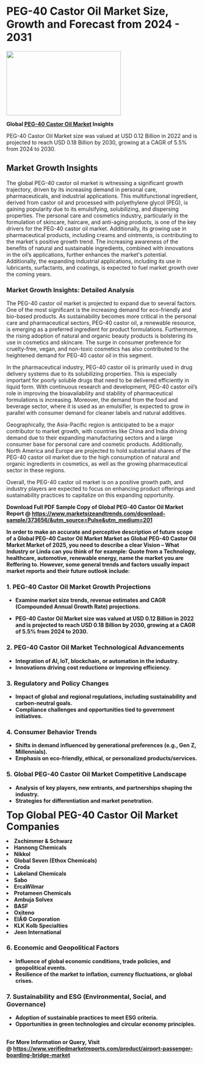 <H1>PEG-40 Castor Oil Market Size, Growth and Forecast from 2024 - 2031</H1><img class="aligncenter size-medium wp-image-584254" src="https://thirdeyenews.in/wp-content/uploads/2024/09/Global-Market-Research-300x168.jpeg" alt="" width="300" height="168" /><p><strong>Global&nbsp;<a href="https://www.marketsizeandtrends.com/download-sample/373656/&amp;utm_source=Pulse&amp;utm_medium=201">PEG-40 Castor Oil Market</a> Insights</strong></p><p>PEG-40 Castor Oil Market size was valued at USD 0.12 Billion in 2022 and is projected to reach USD 0.18 Billion by 2030, growing at a CAGR of 5.5% from 2024 to 2030.</p><p><h2>Market Growth Insights</h2> <p>The global PEG-40 castor oil market is witnessing a significant growth trajectory, driven by its increasing demand in personal care, pharmaceuticals, and industrial applications. This multifunctional ingredient, derived from castor oil and processed with polyethylene glycol (PEG), is gaining popularity due to its emulsifying, solubilizing, and dispersing properties. The personal care and cosmetics industry, particularly in the formulation of skincare, haircare, and anti-aging products, is one of the key drivers for the PEG-40 castor oil market. Additionally, its growing use in pharmaceutical products, including creams and ointments, is contributing to the market's positive growth trend. The increasing awareness of the benefits of natural and sustainable ingredients, combined with innovations in the oil’s applications, further enhances the market's potential. Additionally, the expanding industrial applications, including its use in lubricants, surfactants, and coatings, is expected to fuel market growth over the coming years.</p> <p><strong></strong></p> <h3>Market Growth Insights: Detailed Analysis</h3> <p>The PEG-40 castor oil market is projected to expand due to several factors. One of the most significant is the increasing demand for eco-friendly and bio-based products. As sustainability becomes more critical in the personal care and pharmaceutical sectors, PEG-40 castor oil, a renewable resource, is emerging as a preferred ingredient for product formulations. Furthermore, the rising adoption of natural and organic beauty products is bolstering its use in cosmetics and skincare. The surge in consumer preference for cruelty-free, vegan, and non-toxic cosmetics has also contributed to the heightened demand for PEG-40 castor oil in this segment.</p> <p>In the pharmaceutical industry, PEG-40 castor oil is primarily used in drug delivery systems due to its solubilizing properties. This is especially important for poorly soluble drugs that need to be delivered efficiently in liquid form. With continuous research and development, PEG-40 castor oil’s role in improving the bioavailability and stability of pharmaceutical formulations is increasing. Moreover, the demand from the food and beverage sector, where it is used as an emulsifier, is expected to grow in parallel with consumer demand for cleaner labels and natural additives.</p> <p>Geographically, the Asia-Pacific region is anticipated to be a major contributor to market growth, with countries like China and India driving demand due to their expanding manufacturing sectors and a large consumer base for personal care and cosmetic products. Additionally, North America and Europe are projected to hold substantial shares of the PEG-40 castor oil market due to the high consumption of natural and organic ingredients in cosmetics, as well as the growing pharmaceutical sector in these regions.</p> <p>Overall, the PEG-40 castor oil market is on a positive growth path, and industry players are expected to focus on enhancing product offerings and sustainability practices to capitalize on this expanding opportunity.</p> <p><strong></p><p><span class=""><strong>Download Full PDF Sample Copy of Global PEG-40 Castor Oil Market Report</strong> @ <a href="https://www.marketsizeandtrends.com/download-sample/373656/&amp;utm_source=Pulse&amp;utm_medium=201" target="_blank">https://www.marketsizeandtrends.com/download-sample/373656/&amp;utm_source=Pulse&amp;utm_medium=201</a></span></p><p>In order to make an accurate and perceptive description of future scope of a Global&nbsp;PEG-40 Castor Oil Market Market as Global&nbsp;PEG-40 Castor Oil Market Market of 2025, you need to describe a clear Vision &ndash; What Industry or Linda can you think of for example: Quote from a Technology, healthcare, automotive, renewable energy, name the market you are Reffering to. However, some general trends and factors usually impact market reports and their future outlook include:</p><h3>1.&nbsp;<strong>PEG-40 Castor Oil Market Growth Projections</strong></h3><ul><li>Examine market size trends, revenue estimates and CAGR (Compounded Annual Growth Rate) projections.</li><li><p>PEG-40 Castor Oil Market size was valued at USD 0.12 Billion in 2022 and is projected to reach USD 0.18 Billion by 2030, growing at a CAGR of 5.5% from 2024 to 2030.</p></li></ul><h3>2.&nbsp;<strong>PEG-40 Castor Oil Market Technological Advancements</strong></h3><ul><li>Integration of AI, IoT, blockchain, or automation in the industry.</li><li>Innovations driving cost reductions or improving efficiency.</li></ul><h3>3.&nbsp;<strong>Regulatory and Policy Changes</strong></h3><ul><li>Impact of global and regional regulations, including sustainability and carbon-neutral goals.</li><li>Compliance challenges and opportunities tied to government initiatives.</li></ul><h3>4.&nbsp;<strong>Consumer Behavior Trends</strong></h3><ul><li>Shifts in demand influenced by generational preferences (e.g., Gen Z, Millennials).</li><li>Emphasis on eco-friendly, ethical, or personalized products/services.</li></ul><h3>5.&nbsp;<strong>Global PEG-40 Castor Oil Market Competitive Landscape</strong></h3><ul><li>Analysis of key players, new entrants, and partnerships shaping the industry.</li><li>Strategies for differentiation and market penetration.</li></ul><p data-pm-slice="1 1 []"><span style="color: inherit; font-family: inherit; font-size: 25px;">Top Global PEG-40 Castor Oil Market Companies</span></p><div class="" data-test-id=""><p><li>Zschimmer & Schwarz</li><li> Hannong Chemicals</li><li> Nikkol</li><li> Global Seven (Ethox Chemicals)</li><li> Croda</li><li> Lakeland Chemicals</li><li> Sabo</li><li> ErcaWilmar</li><li> Protameen Chemicals</li><li> Ambuja Solvex</li><li> BASF</li><li> Oxiteno</li><li> ElÃ© Corporation</li><li> KLK Kolb Specialties</li><li> Jeen International</li></p></div><h3>6.&nbsp;<strong>Economic and Geopolitical Factors</strong></h3><ul><li>Influence of global economic conditions, trade policies, and geopolitical events.</li><li>Resilience of the market to inflation, currency fluctuations, or global crises.</li></ul><h3>7.&nbsp;<strong>Sustainability and ESG (Environmental, Social, and Governance)</strong></h3><ul><li>Adoption of sustainable practices to meet ESG criteria.</li><li>Opportunities in green technologies and circular economy principles.</li></ul><h2><strong style="font-size: 14px;">For More Information or Query, Visit @&nbsp;</strong><a style="background-color: #ffffff; font-size: 14px;" href="https://www.marketsizeandtrends.com/report/peg-40-castor-oil-market/" target="_blank">https://www.verifiedmarketreports.com/product/airport-passenger-boarding-bridge-market</a></h2>
